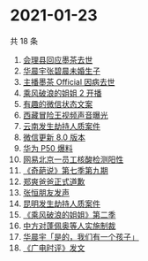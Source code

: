 # 2021-01-23

共 18 条

<!-- BEGIN -->
<!-- 最后更新时间 Sat Jan 23 2021 23:18:15 GMT+0800 (CST) -->

1. [会理县回应墨茶去世](https://www.zhihu.com/search?q=墨茶)
2. [华晨宇张碧晨未婚生子](https://www.zhihu.com/search?q=华晨宇张碧晨)
3. [主播墨茶 Official 因病去世](https://www.zhihu.com/search?q=墨茶去世)
4. [乘风破浪的姐姐 2 开播](https://www.zhihu.com/search?q=乘风破浪的姐姐第二季)
5. [有趣的微信状态文案](https://www.zhihu.com/search?q=微信状态)
6. [西藏冒险王视频声音曝光](https://www.zhihu.com/search?q=西藏冒险王)
7. [云南发生劫持人质案件](https://www.zhihu.com/search?q=云南劫持)
8. [微信更新 8.0 版本](https://www.zhihu.com/search?q=微信更新)
9. [华为 P50 爆料](https://www.zhihu.com/search?q=华为p50)
10. [网易北京一员工核酸检测阳性](https://www.zhihu.com/search?q=网易)
11. [《奇葩说》第七季第九期](https://www.zhihu.com/search?q=奇葩说)
12. [郑爽爸爸正式道歉](https://www.zhihu.com/search?q=郑爽)
13. [张恒朋友发声](https://www.zhihu.com/search?q=张恒朋友采访)
14. [昆明发生劫持人质案件](https://www.zhihu.com/search?q=昆明劫持)
15. [《乘风破浪的姐姐》第二季](https://www.zhihu.com/search?q=浪姐2)
16. [中方对蓬佩奥等人实施制裁](https://www.zhihu.com/search?q=制裁蓬佩奥)
17. [华晨宇「是的，我们有一个孩子」](https://www.zhihu.com/search?q=华晨宇张碧晨)
18. [《广电时评》发文](https://www.zhihu.com/search?q=广电封杀郑爽)

<!-- END -->
